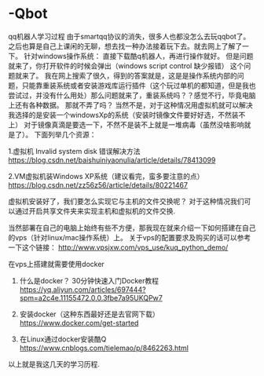 # -Qbot
qq机器人学习过程
由于smartqq协议的消失，很多人也都没怎么去玩qqbot了。之后也算是自己上课闲的无聊，想去找一种办法接着玩下去。就去网上了解了一下。
针对windows操作系统：
	直接下载酷q机器人，再进行操作就好。
	但是问题就来了，你打开软件的时候会弹出（windows script control 缺少报错）
这个问题就来了。
我在网上搜索了很久，得到的答案就是，这是是操作系统内部的问题，只能靠重装系统或者安装游戏库运行插件（这个玩过单机的都知道，但是我也尝试过，并没有什么用处）那么问题就来了，重装系统吗？？感觉不行，毕竟电脑上还有各种数据。
那就不弄了吗？
当然不是，对于这种情况用虚拟机就可以解决
我选择的是安装一个windowsXp的系统（安装时镜像文件要好好选，不然装不上）
对于镜像真滴是要选一下，不然不是装不上就是一堆病毒（虽然没啥影响就是了）。
下面列举几个资源：

1.虚拟机 Invalid system disk 错误解决方法
	https://blog.csdn.net/baishuiniyaonulia/article/details/78413099
	
2.VM虚拟机装Windows XP系统（建议看完，蛮多要注意的点）
https://blog.csdn.net/zz56z56/article/details/80221467


虚拟机安装好了，我们要怎么实现它与主机的文件交换呢？
	对于这种情况我们可以通过开启共享文件夹来实现主机和虚拟机的文件交换.


当然部署在自己的电脑上始终有些不方便，那我现在就来介绍一下如何搭建在自己的vps（针对linux/mac操作系统）上。
	关于vps的配置要求及购买的话可以参考一下这个链接：
http://www.vpsjxw.com/vps_use/kuq_python_demo/


在vps上搭建就需要使用docker

1.	什么是docker？
30分钟快速入门Docker教程
	https://yq.aliyun.com/articles/697444?spm=a2c4e.11155472.0.0.3fbe7a95UKQPw7
	
	
2.	安装docker（这种东西最好还是去官网下载）
https://www.docker.com/get-started

3.	在Linux通过docker安装酷Q
https://www.cnblogs.com/tielemao/p/8462263.html

以上就是我这几天的学习历程.
